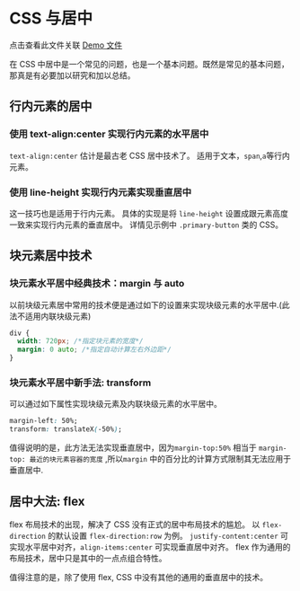 # CSS 与居中

点击查看此文件关联 [ Demo 文件](../../demos/css/center.html)

在 CSS 中居中是一个常见的问题，也是一个基本问题。既然是常见的基本问题，那真是有必要加以研究和加以总结。

## 行内元素的居中

### 使用 text-align:center 实现行内元素的水平居中

`text-align:center` 估计是最古老 CSS 居中技术了。
适用于文本，`span`,`a`等行内元素。

### 使用 line-height 实现行内元素实现垂直居中

这一技巧也是适用于行内元素。
具体的实现是将 `line-height` 设置成跟元素高度一致来实现行内元素的垂直居中。
详情见示例中 `.primary-button` 类的 CSS。

## 块元素居中技术

### 块元素水平居中经典技术：margin 与 auto

以前块级元素居中常用的技术便是通过如下的设置来实现块级元素的水平居中.(此法不适用内联块级元素)

```css
div {
  width: 720px; /*指定块元素的宽度*/
  margin: 0 auto; /*指定自动计算左右外边距*/
}
```

### 块元素水平居中新手法: transform

可以通过如下属性实现块级元素及内联块级元素的水平居中。

```css
margin-left: 50%;
transform: translateX(-50%);
```

值得说明的是，此方法无法实现垂直居中，因为`margin-top:50%` 相当于 `margin-top: 最近的块元素容器的宽度` ,所以`margin` 中的百分比的计算方式限制其无法应用于垂直居中.

## 居中大法: flex

flex 布局技术的出现，解决了 CSS 没有正式的居中布局技术的尴尬。
以 `flex-direction` 的默认设置 `flex-direction:row` 为例。
`justify-content:center` 可实现水平居中对齐，`align-items:center` 可实现垂直居中对齐。
flex 作为通用的布局技术，居中只是其中的一点点组合特性。

值得注意的是，除了使用 flex, CSS 中没有其他的通用的垂直居中的技术。
